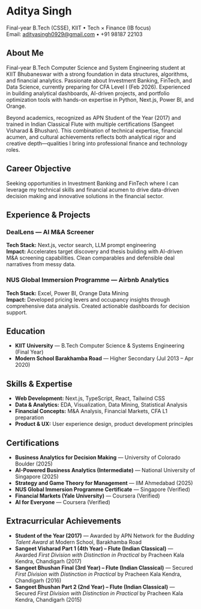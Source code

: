 # Aditya Singh
Final-year B.Tech (CSSE), KIIT • Tech × Finance (IB focus)  
Email: adityasingh0929@gmail.com • +91 98187 22103

## About Me
Final-year B.Tech Computer Science and System Engineering student at KIIT Bhubaneswar with a strong foundation in data structures, algorithms, and financial analytics. Passionate about Investment Banking, FinTech, and Data Science, currently preparing for CFA Level I (Feb 2026). Experienced in building analytical dashboards, AI-driven projects, and portfolio optimization tools with hands-on expertise in Python, Next.js, Power BI, and Orange.

Beyond academics, recognized as APN Student of the Year (2017) and trained in Indian Classical Flute with multiple certifications (Sangeet Visharad & Bhushan). This combination of technical expertise, financial acumen, and cultural achievements reflects both analytical rigor and creative depth—qualities I bring into professional finance and technology roles.

## Career Objective
Seeking opportunities in Investment Banking and FinTech where I can leverage my technical skills and financial acumen to drive data-driven decision making and innovative solutions in the financial sector.

## Experience & Projects

### DealLens — AI M&A Screener
**Tech Stack:** Next.js, vector search, LLM prompt engineering  
**Impact:** Accelerates target discovery and thesis building with AI-driven M&A screening capabilities. Clean comparables and defensible deal narratives from messy data.

### NUS Global Immersion Programme — Airbnb Analytics  
**Tech Stack:** Excel, Power BI, Orange Data Mining  
**Impact:** Developed pricing levers and occupancy insights through comprehensive data analysis. Created actionable dashboards for decision support.

## Education
- **KIIT University** — B.Tech Computer Science & Systems Engineering (Final Year)
- **Modern School Barakhamba Road** — Higher Secondary (Jul 2013 – Apr 2020)

## Skills & Expertise
- **Web Development:** Next.js, TypeScript, React, Tailwind CSS
- **Data & Analytics:** EDA, Visualization, Data Mining, Statistical Analysis
- **Financial Concepts:** M&A Analysis, Financial Markets, CFA L1 preparation
- **Product & UX:** User experience design, product development principles

## Certifications
- **Business Analytics for Decision Making** — University of Colorado Boulder (2025)
- **AI-Powered Business Analytics (Intermediate)** — National University of Singapore (2025)
- **Strategy and Game Theory for Management** — IIM Ahmedabad (2025)
- **NUS Global Immersion Programme Certificate** — Singapore (Verified)
- **Financial Markets (Yale University)** — Coursera (Verified)
- **AI for Everyone** — Coursera (Verified)

## Extracurricular Achievements
- **Student of the Year (2017)** — Awarded by APN Network for the *Budding Talent Award* at Modern School, Barakhamba Road
- **Sangeet Visharad Part 1 (4th Year) – Flute (Indian Classical)** — Awarded *First Division with Distinction in Practical* by Pracheen Kala Kendra, Chandigarh (2017)
- **Sangeet Bhushan Final (3rd Year) – Flute (Indian Classical)** — Secured *First Division with Distinction in Practical* by Pracheen Kala Kendra, Chandigarh (2016)
- **Sangeet Bhushan Part 2 (2nd Year) – Flute (Indian Classical)** — Secured *First Division with Distinction in Practical* by Pracheen Kala Kendra, Chandigarh (2015)
